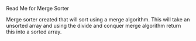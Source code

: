 Read Me for Merge Sorter

Merge sorter created that will sort using a merge algorithm. This will take an 
unsorted array and using the divide and conquer merge algorithm
return this into a sorted array.
